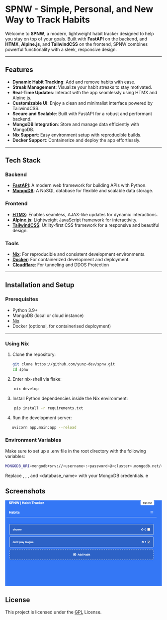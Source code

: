 # SPNW - Simple, Personal, and New Way to Track Habits

Welcome to **SPNW**, a modern, lightweight habit tracker designed to help you stay on top of your goals. Built with **FastAPI** on the backend, and **HTMX**, **Alpine.js**, and **TailwindCSS** on the frontend, SPNW combines powerful functionality with a sleek, responsive design.

---

## Features

- **Dynamic Habit Tracking**: Add and remove habits with ease.
- **Streak Management**: Visualize your habit streaks to stay motivated.
- **Real-Time Updates**: Interact with the app seamlessly using HTMX and Alpine.js.
- **Customizable UI**: Enjoy a clean and minimalist interface powered by TailwindCSS.
- **Secure and Scalable**: Built with FastAPI for a robust and performant backend.
- **MongoDB Integration**: Store and manage data efficiently with MongoDB.
- **Nix Support**: Easy environment setup with reproducible builds.
- **Docker Support**: Containerize and deploy the app effortlessly.

---

## Tech Stack

### Backend
- **[FastAPI](https://fastapi.tiangolo.com/)**: A modern web framework for building APIs with Python.
- **[MongoDB](https://www.mongodb.com/)**: A NoSQL database for flexible and scalable data storage.

### Frontend
- **[HTMX](https://htmx.org/)**: Enables seamless, AJAX-like updates for dynamic interactions.
- **[Alpine.js](https://alpinejs.dev/)**: Lightweight JavaScript framework for interactivity.
- **[TailwindCSS](https://tailwindcss.com/)**: Utility-first CSS framework for a responsive and beautiful design.

### Tools
- **[Nix](https://nixos.org/)**: For reproducible and consistent development environments.
- **[Docker](https://www.docker.com/)**: For containerized development and deployment.
- **[Cloudflare](https://www.cloudflare.com/en-au/)**: For tunneling and DDOS Protection

---

## Installation and Setup

### Prerequisites
- Python 3.9+
- MongoDB (local or cloud instance)
- [Nix](https://nixos.org/download.html)
- Docker (optional, for containerised deployment)

---

### Using Nix

1. Clone the repository:
   ```bash
   git clone https://github.com/yunz-dev/spnw.git
   cd spnw
   ```
2. Enter nix-shell via flake:
```bash
    nix develop
```
3. Install Python dependencies inside the Nix environment:
```bash
    pip install -r requirements.txt
```
4. Run the development server:
```bash
   uvicorn app.main:app --reload
```

### Environment Variables

Make sure to set up a .env file in the root directory with the following variables:
```bash
MONGODB_URI=mongodb+srv://<username>:<password>@<cluster>.mongodb.net/<database_name>?retryWrites=true&w=majority
```
Replace <username>, <password>, <cluster>, and <database_name> with your MongoDB credentials.
 e

## Screenshots
![screenshot](.github/assets/spnw-preview.png)

## License

This project is licensed under the [GPL](https://www.gnu.org/licenses/gpl-3.0.en.html) License.
